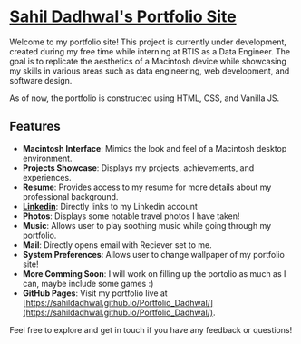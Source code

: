 # [Sahil Dadhwal's Portfolio Site](https://sahildadhwal.github.io/Portfolio_Dadhwal/)

Welcome to my portfolio site! This project is currently under development, created during my free time while interning at BTIS as a Data Engineer. The goal is to replicate the aesthetics of a Macintosh device while showcasing my skills in various areas such as data engineering, web development, and software design.

As of now, the portfolio is constructed using HTML, CSS, and Vanilla JS.

## Features

- **Macintosh Interface**: Mimics the look and feel of a Macintosh desktop environment.
- **Projects Showcase**: Displays my projects, achievements, and experiences.
- **Resume**: Provides access to my resume for more details about my professional background.
- **[Linkedin](https://www.linkedin.com/in/sahildadhwal/)**: Directly links to my Linkedin account
- **Photos**: Displays some notable travel photos I have taken!
- **Music**: Allows user to play soothing music while going through my portfolio.
- **Mail**: Directly opens email with Reciever set to me.
- **System Preferences**: Allows user to change wallpaper of my portfolio site!
- **More Comming Soon**: I will work on filling up the portolio as much as I can, maybe include some games :)
- **GitHub Pages**: Visit my portfolio live at [https://sahildadhwal.github.io/Portfolio_Dadhwal/](https://sahildadhwal.github.io/Portfolio_Dadhwal/).

Feel free to explore and get in touch if you have any feedback or questions!
